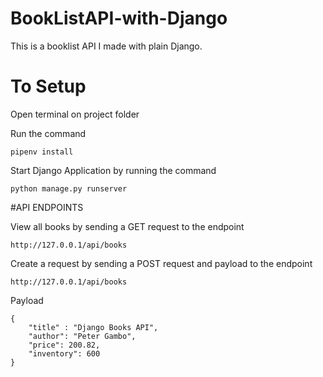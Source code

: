 # BookListAPI-with-Django
This is a booklist API I made with plain Django.

# To Setup
Open terminal on project folder

Run the command
```
pipenv install
```

Start Django Application by running the command 

```
python manage.py runserver
```

#API ENDPOINTS

View all books by sending a GET request to the endpoint
```
http://127.0.0.1/api/books
```

Create a request by sending a POST request and payload to the endpoint
```
http://127.0.0.1/api/books
```

Payload
```
{
    "title" : "Django Books API",
    "author": "Peter Gambo",
    "price": 200.82,
    "inventory": 600
}
```